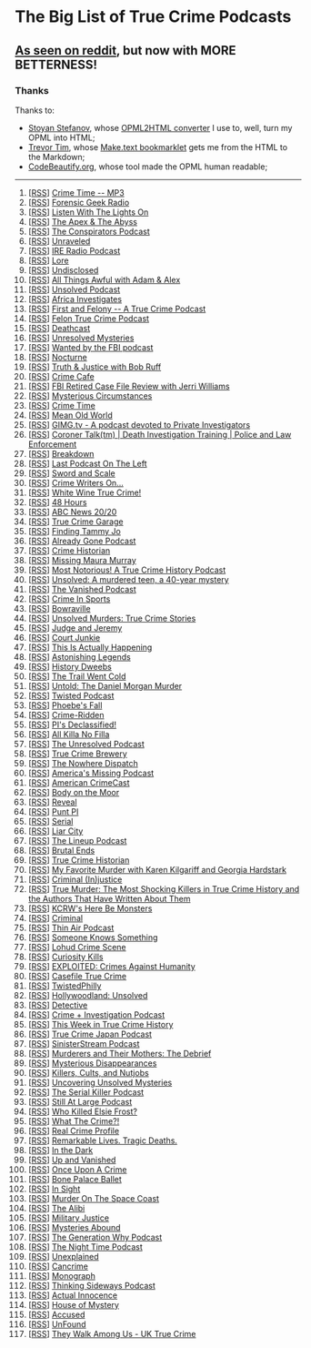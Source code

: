 # The Big List of True Crime Podcasts

## [As seen on reddit](https://www.reddit.com/r/podcasts/comments/53v2hp/the_big_list_of_true_crime_podcasts/), but now with MORE BETTERNESS!

### Thanks

Thanks to:

- [Stoyan Stefanov](http://www.phpied.com/bio/), whose [OPML2HTML converter](http://www.phpied.com/files/opml2html/opml2html.html) I use to, well,
turn my OPML into HTML;
- [Trevor Tim](http://trevorjim.com/), whose [Make.text 
bookmarklet](http://trevorjim.com/projects/make.text/) gets me from the HTML to the Markdown;
- [CodeBeautify.org](http://codebeautify.org/opmlviewer), whose tool made the OPML human readable;

---

1.   \[[RSS][1]\] [Crime Time -- MP3][2]
1.   \[[RSS][3]\] [Forensic Geek Radio][4]
1.   \[[RSS][5]\] [Listen With The Lights On][6]
1.   \[[RSS][7]\] [The Apex & The Abyss][8]
1.   \[[RSS][9]\] [The Conspirators Podcast][10]
1.   \[[RSS][11]\] [Unraveled][12]
1.   \[[RSS][13]\] [IRE Radio Podcast][14]
1.   \[[RSS][15]\] [Lore][16]
1.   \[[RSS][17]\] [Undisclosed][18]
1.   \[[RSS][19]\] [All Things Awful with Adam & Alex][20]
1.   \[[RSS][21]\] [Unsolved Podcast][22]
1.   \[[RSS][23]\] [Africa Investigates][24]
1.   \[[RSS][25]\] [First and Felony -- A True Crime Podcast][26]
1.   \[[RSS][27]\] [Felon True Crime Podcast][28]
1.   \[[RSS][29]\] [Deathcast][30]
1.   \[[RSS][31]\] [Unresolved Mysteries][32]
1.   \[[RSS][33]\] [Wanted by the FBI podcast][34]
1.   \[[RSS][35]\] [Nocturne][36]
1.   \[[RSS][37]\] [Truth & Justice with Bob Ruff][38]
1.   \[[RSS][39]\] [Crime Cafe][40]
1.   \[[RSS][41]\] [FBI Retired Case File Review with Jerri Williams][42]
1.   \[[RSS][43]\] [Mysterious Circumstances][44]
1.   \[[RSS][45]\] [Crime Time][46]
1.   \[[RSS][47]\] [Mean Old World][48]
1.   \[[RSS][49]\] [GIMG.tv - A podcast devoted to Private Investigators][50]
1.   \[[RSS][51]\] [Coroner Talk(tm) | Death Investigation Training | Police and Law Enforcement][52]
1.   \[[RSS][53]\] [Breakdown][54]
1.   \[[RSS][55]\] [Last Podcast On The Left][56]
1.   \[[RSS][57]\] [Sword and Scale][58]
1.   \[[RSS][59]\] [Crime Writers On...][60]
1.   \[[RSS][61]\] [White Wine True Crime!][62]
1.   \[[RSS][63]\] [48 Hours][64]
1.   \[[RSS][65]\] [ABC News 20/20][66]
1.   \[[RSS][67]\] [True Crime Garage][68]
1.   \[[RSS][69]\] [Finding Tammy Jo][70]
1.   \[[RSS][71]\] [Already Gone Podcast][72]
1.   \[[RSS][73]\] [Crime Historian][74]
1.   \[[RSS][75]\] [Missing Maura Murray][76]
1.   \[[RSS][77]\] [Most Notorious! A True Crime History Podcast][78]
1.   \[[RSS][79]\] [Unsolved: A murdered teen, a 40-year mystery][80]
1.   \[[RSS][81]\] [The Vanished Podcast][82]
1.   \[[RSS][83]\] [Crime In Sports][84]
1.   \[[RSS][85]\] [Bowraville][86]
1.   \[[RSS][87]\] [Unsolved Murders: True Crime Stories][88]
1.   \[[RSS][89]\] [Judge and Jeremy][90]
1.   \[[RSS][91]\] [Court Junkie][92]
1.   \[[RSS][93]\] [This Is Actually Happening][94]
1.   \[[RSS][95]\] [Astonishing Legends][96]
1.   \[[RSS][97]\] [History Dweebs][98]
1.   \[[RSS][99]\] [The Trail Went Cold][100]
1.   \[[RSS][101]\] [Untold: The Daniel Morgan Murder][102]
1.   \[[RSS][103]\] [Twisted Podcast][104]
1.   \[[RSS][105]\] [Phoebe's Fall][106]
1.   \[[RSS][107]\] [Crime-Ridden][108]
1.   \[[RSS][109]\] [PI's Declassified!][110]
1.   \[[RSS][111]\] [All Killa No Filla][112]
1.   \[[RSS][113]\] [The Unresolved Podcast][114]
1.   \[[RSS][115]\] [True Crime Brewery][116]
1.   \[[RSS][117]\] [The Nowhere Dispatch][118]
1.   \[[RSS][119]\] [America's Missing Podcast][120]
1.   \[[RSS][121]\] [American CrimeCast][122]
1.   \[[RSS][123]\] [Body on the Moor][124]
1.   \[[RSS][125]\] [Reveal][126]
1.   \[[RSS][127]\] [Punt PI][128]
1.   \[[RSS][129]\] [Serial][130]
1.   \[[RSS][131]\] [Liar City][132]
1.   \[[RSS][133]\] [The Lineup Podcast][134]
1.   \[[RSS][135]\] [Brutal Ends][136]
1.   \[[RSS][137]\] [True Crime Historian][138]
1.   \[[RSS][139]\] [My Favorite Murder with Karen Kilgariff and Georgia Hardstark][140]
1.   \[[RSS][141]\] [Criminal (In)justice][142]
1.   \[[RSS][143]\] [True Murder: The Most Shocking Killers in True Crime History and the Authors That Have Written About Them][144]
1.   \[[RSS][145]\] [KCRW's Here Be Monsters][146]
1.   \[[RSS][147]\] [Criminal][148]
1.   \[[RSS][149]\] [Thin Air Podcast][150]
1.   \[[RSS][151]\] [Someone Knows Something][152]
1.   \[[RSS][153]\] [Lohud Crime Scene][154]
1.   \[[RSS][155]\] [Curiosity Kills][156]
1.   \[[RSS][157]\] [EXPLOITED: Crimes Against Humanity][158]
1.   \[[RSS][159]\] [Casefile True Crime][160]
1.   \[[RSS][161]\] [TwistedPhilly][162]
1.   \[[RSS][163]\] [Hollywoodland: Unsolved][164]
1.   \[[RSS][165]\] [Detective][166]
1.   \[[RSS][167]\] [Crime + Investigation Podcast][168]
1.   \[[RSS][169]\] [This Week in True Crime History][170]
1.   \[[RSS][171]\] [True Crime Japan Podcast][172]
1.   \[[RSS][173]\] [SinisterStream Podcast][174]
1.   \[[RSS][175]\] [Murderers and Their Mothers: The Debrief][176]
1.   \[[RSS][177]\] [Mysterious Disappearances][178]
1.   \[[RSS][179]\] [Killers, Cults, and Nutjobs][180]
1.   \[[RSS][181]\] [Uncovering Unsolved Mysteries][182]
1.   \[[RSS][183]\] [The Serial Killer Podcast][184]
1.   \[[RSS][185]\] [Still At Large Podcast][186]
1.   \[[RSS][187]\] [Who Killed Elsie Frost?][188]
1.   \[[RSS][189]\] [What The Crime?!][190]
1.   \[[RSS][191]\] [Real Crime Profile][192]
1.   \[[RSS][193]\] [Remarkable Lives. Tragic Deaths.][88]
1.   \[[RSS][194]\] [In the Dark][195]
1.   \[[RSS][196]\] [Up and Vanished][197]
1.   \[[RSS][198]\] [Once Upon A Crime][199]
1.   \[[RSS][200]\] [Bone Palace Ballet][201]
1.   \[[RSS][202]\] [In Sight][203]
1.   \[[RSS][204]\] [Murder On The Space Coast][205]
1.   \[[RSS][206]\] [The Alibi][207]
1.   \[[RSS][208]\] [Military Justice][209]
1.   \[[RSS][210]\] [Mysteries Abound][211]
1.   \[[RSS][212]\] [The Generation Why Podcast][213]
1.   \[[RSS][214]\] [The Night Time Podcast][215]
1.   \[[RSS][216]\] [Unexplained][217]
1.   \[[RSS][218]\] [Cancrime][219]
1.   \[[RSS][220]\] [Monograph][221]
1.   \[[RSS][222]\] [Thinking Sideways Podcast][223]
1.   \[[RSS][224]\] [Actual Innocence][225]
1.   \[[RSS][226]\] [House of Mystery][227]
1.   \[[RSS][228]\] [Accused][229]
1.   \[[RSS][230]\] [UnFound][231]
1.   \[[RSS][232]\] [They Walk Among Us - UK True Crime][233]
    



[0]: http://www.phpied.com/files/opml2html/opml2html.html
[1]: http://thelip.tv/feed/httpthelip-tvcrime-timeaudio2/
[2]: http://thelip.tv/show/crime-time/
[3]: http://forensicgeekradio.libsyn.com/rss
[4]: http://www.forensicgeek.science/
[5]: http://feeds.podtrac.com/n9rCoi_mvT2f
[6]: http://wamcpodcasts.org/
[7]: https://audioboom.com/channels/4746893.rss
[8]: https://audioboom.com/channel/apexandabyss
[9]: http://www.theconspiratorspodcast.com/feed/podcast/
[10]: http://www.theconspiratorspodcast.com/
[11]: http://www.unraveledpod.com/feed/podcast/
[12]: http://www.unraveledpod.com/
[13]: http://feeds.feedburner.com/ire-nicar
[14]: http://www.ire.org/
[15]: http://lorepodcast.libsyn.com/rss
[16]: http://www.lorepodcast.com/
[17]: https://audioboom.com/channels/3709182.rss
[18]: https://audioboom.com/channel/undisclosed
[19]: http://allthingsawful.libsyn.com/rss
[20]: http://allthingsawful.libsyn.com/podcast
[21]: http://unsolvedpodcast.libsyn.com/rss
[22]: http://www.unsolvedpodcast.com/
[23]: http://iono.fm/rss/chan/2553
[24]: http://iono.fm/channel/2553
[25]: http://feeds.feedburner.com/ffpod/seGU
[26]: https://ffpod.net/
[27]: http://feeds.soundcloud.com/users/soundcloud:users:236339184/sounds.rss
[28]: http://www.stitcher.com/s?fid=94232&refid=stpr
[29]: http://feeds.feedburner.com/deathcastpodcast
[30]: https://audioboom.com/channel/deathcast
[31]: http://UnresolvedMysteries.podbean.com/feed/
[32]: http://unresolvedmysteries.podbean.com/
[33]: https://www.fbi.gov/news/podcasts/wanted/archive/itunes.xml
[34]: https://www.fbi.gov/feeds/wanted-by-the-fbi-podcast
[35]: http://www.nocturnepodcast.org/feed/podcast/
[36]: http://www.nocturnepodcast.org/
[37]: https://audioboom.com/channels/4384694.rss
[38]: https://audioboom.com/channel/the-serial-dynasty
[39]: http://feeds.soundcloud.com/users/soundcloud:users:167846447/sounds.rss
[40]: http://www.debbimack.com/
[41]: http://jerriwilliams.com/feed/podcast/
[42]: http://jerriwilliams.com/
[43]: http://www.buzzsprout.com/60143.rss
[44]: http://mysteriouscircumstances.buzzsprout.com/
[45]: http://www.blogtalkradio.com/crimetimeradio/podcast
[46]: http://www.blogtalkradio.com/crimetimeradio
[47]: http://www.meanoldworld.com/meanoldworldeps?format=RSS
[48]: http://www.meanoldworld.com/meanoldworldeps/
[49]: http://feeds.feedburner.com/Gimgnetwork
[50]: http://gimg.tv/
[51]: http://coronertalk.com/feed/podcast
[52]: http://coronertalk.com/
[53]: http://feeds.feedburner.com/BreakdownPodcast
[54]: http://ajcbreakdown.com/
[55]: http://feeds.feedburner.com/TheLastPodcastOnTheLeft
[56]: http://soundcloud.com/lastpodcastontheleft
[57]: http://feeds.podtrac.com/BsmnaLUsrvIG
[58]: https://art19.com/shows/sword-and-scale
[59]: http://feeds.feedburner.com/crimewritersonserial
[60]: https://art19.com/shows/crime-writers-on
[61]: http://whitewinetruecrime.com/feed/podcast/
[62]: http://whitewinetruecrime.com/
[63]: https://api.radio.com/v2/podcast/rss/1222?format=MP3_128K
[64]: http://radio.com/audio
[65]: http://abcnews.go.com/xmldata/xmlpodcast?id=30146791
[66]: http://www.abcnewspodcasts.com/
[67]: http://truecrimegarage.podbean.com/feed/
[68]: http://truecrimegarage.podbean.com/
[69]: http://feeds.soundcloud.com/users/soundcloud:users:217526025/sounds.rss
[70]: http://www.findingtammyjo.com/
[71]: http://alreadygonepodcast.libsyn.com/rss
[72]: https://audioboom.com/channel/already-gone-podcast
[73]: http://feeds.soundcloud.com/users/soundcloud:users:252018984/sounds.rss
[74]: http://crimehistorian.com/
[75]: http://missingmauramurray.podomatic.com/rss2.xml
[76]: http://missingmauramurray.podomatic.com/
[77]: https://audioboom.com/channels/4749136.rss
[78]: https://audioboom.com/channel/most-notorious
[79]: http://archive.jsonline.com/rss/?id=340018662&path=%2Fnews%2Fwisconsin
[80]: http://www.jsonline.com/unsolved
[81]: http://thevanishedpodcast.libsyn.com/rss
[82]: http://thevanishedpodcast.com/
[83]: https://audioboom.com/channels/4662186.rss
[84]: https://audioboom.com/channel/crime-in-sports
[85]: http://feeds.soundcloud.com/users/soundcloud:users:180328128/sounds.rss
[86]: http://www.theaustralian.com.au/bowraville
[87]: http://feeds.soundcloud.com/users/soundcloud:users:224506341/sounds.rss
[88]: http://www.parcast.com/
[89]: http://judgeandjeremy.libsyn.com/rss
[90]: http://www.judgeandjeremy.com/
[91]: http://courtjunkie.libsyn.com/rss
[92]: http://courtjunkie.com/
[93]: http://feeds.misfitrad.io/happening
[94]: http://misfitrad.io/happening
[95]: https://audioboom.com/channels/4322549.rss
[96]: https://audioboom.com/channel/astonishing-legends
[97]: http://timtscott.libsyn.com/rss
[98]: http://timtscott.libsyn.com/podcast
[99]: http://trailwentcold.the-back-row.com/feed/podcast/
[100]: http://trailwentcold.the-back-row.com/
[101]: http://rss.acast.com/untoldmurder
[102]: http://www.untoldmurder.com/
[103]: http://twistedpodcast.libsyn.com/rss
[104]: http://twistedpodcast.com/
[105]: https://www.whooshkaa.com/rss/podcast/id/1250
[106]: http://www.theage.com.au/interactive/2016/phoebesfall/
[107]: http://www.crime-ridden.com/feed/podcast/crime-ridden
[108]: http://www.crime-ridden.com/
[109]: https://www.voiceamerica.com/rss/itunes/1748
[110]: https://www.voiceamerica.com/show/1748/pis-declassified
[111]: http://allkillanofilla.podomatic.com/rss2.xml
[112]: http://allkillanofilla.podomatic.com/
[113]: http://feeds.soundcloud.com/users/soundcloud:users:179182212/sounds.rss
[114]: http://theunresolvedpodcast.com/
[115]: http://tiegrabber.com/index.php/feed/podcast/
[116]: http://www.tiegrabber.com/truecrimebrewery/
[117]: http://feeds.soundcloud.com/users/soundcloud:users:215204471/sounds.rss
[118]: http://nowhere-dispatch.com/
[119]: http://americasmissingpodcast.libsyn.com/rss
[120]: http://americasmissingpodcast.libsyn.com/podcast
[121]: http://americancrimecast.libsyn.com/rss
[122]: http://americancrimecast.com/
[123]: http://www.bbc.co.uk/programmes/p03wy14r/episodes/downloads.rss
[124]: http://www.bbc.co.uk/programmes/p03wy14r
[125]: http://feeds.revealradio.org/revealpodcast
[126]: http://www.revealnews.org/
[127]: http://www.bbc.co.uk/programmes/b00krfns/episodes/downloads.rss
[128]: http://www.bbc.co.uk/programmes/b00krfns
[129]: http://feeds.serialpodcast.org/serialpodcast
[130]: https://serialpodcast.org/
[131]: http://liarcity.libsyn.com/rss
[132]: http://www.liarcity.com/
[133]: http://www.the-line-up.com/feed/podcast/
[134]: http://www.the-line-up.com/
[135]: http://feeds.soundcloud.com/users/soundcloud:users:190761422/sounds.rss
[136]: http://www.brutalends.com/
[137]: https://audioboom.com/channels/4639802.rss
[138]: https://audioboom.com/channel/true-crime-historian
[139]: http://rss.art19.com/my-favorite-murder-with-karen-kilgariff-and-georgia-hardstark
[140]: http://www.feralaudio.com/show/my-favorite-murder/
[141]: http://criminalinjustice.libsyn.com/rss
[142]: http://criminalinjusticepodcast.com/
[143]: http://www.blogtalkradio.com/dan-zupansky1/podcast
[144]: http://www.blogtalkradio.com/dan-zupansky1
[145]: http://feeds.feedburner.com/herebemonsterspodcast/
[146]: http://www.kcrw.com/news-culture/shows/here-be-monsters
[147]: http://feeds.feedburner.com/CriminalShow
[148]: http://thisiscriminal.com/
[149]: http://feeds.soundcloud.com/users/soundcloud:users:195872493/sounds.rss
[150]: http://www.thinairpodcast.com/
[151]: http://www.cbc.ca/podcasting/includes/sks.xml
[152]: http://www.cbc.ca/podcasting
[153]: http://feeds.soundcloud.com/users/soundcloud:users:210839865/sounds.rss
[154]: http://soundcloud.com/lohud-crime-scene
[155]: http://curiositykillspodcast.com/category/true-crime/feed/
[156]: https://curiositykillspodcast.com/
[157]: http://www.voiceamerica.com/rss/itunes/2560
[158]: https://www.voiceamerica.com/show/2560/exploited-crimes-against-humanity
[159]: http://rss.art19.com/casefile/
[160]: http://www.casefilepodcast.com/
[161]: http://twistedphilly.com/feed/podcast/
[162]: http://twistedphilly.com/
[163]: http://feeds.soundcloud.com/users/soundcloud:users:255148939/sounds.rss
[164]: http://hollywoodlandpod.weebly.com/
[165]: http://netstorage.discovery.com/id/podcasts/2015/DetectivePodcast.xml
[166]: http://www.investigationdiscovery.com/
[167]: http://crimeandinvestigation.podbean.com/feed/
[168]: http://crimeandinvestigation.podbean.com/
[169]: http://thisweekintruecrime.libsyn.com/rss
[170]: http://www.facebook.com/groups/thisweekintruecrime
[171]: http://feeds.soundcloud.com/users/soundcloud:users:221945739/sounds.rss
[172]: http://www.southerndojo.com/truecrimejapan
[173]: http://feeds.soundcloud.com/users/soundcloud:users:225547925/sounds.rss
[174]: http://www.sinisterstream.com/
[175]: http://rss.acast.com/murderersandtheirmothers
[176]: http://www.cbsreality.co.uk/
[177]: http://feeds.feedburner.com/MysteriousDisappearances
[178]: http://lancasterpodcaststudio.com/
[179]: http://www.podcastgarden.com/podcast/podcast-rss.php?id=9371
[180]: http://www.podcastgarden.com/podcast/killers
[181]: http://feeds.soundcloud.com/users/soundcloud:users:233937588/sounds.rss
[182]: http://soundcloud.com/josh-cannon-361965896
[183]: http://theserialkillerpodcast.libsyn.com/rss
[184]: http://theserialkillerpodcast.libsyn.com/podcast
[185]: http://feeds.soundcloud.com/users/soundcloud:users:220858927/sounds.rss
[186]: http://soundcloud.com/still-at-large-podcast
[187]: http://www.bbc.co.uk/programmes/p02vn2mt/episodes/downloads.rss
[188]: http://www.bbc.co.uk/programmes/p02vn2mt
[189]: http://feeds.feedburner.com/WhatTheCrime
[190]: http://www.crimefeed.com/
[191]: http://rss.art19.com/real-crime-profile
[192]: https://art19.com/shows/real-crime-profile
[193]: http://feeds.soundcloud.com/users/soundcloud:users:242596778/sounds.rss
[194]: http://feeds.publicradio.org/public_feeds/in-the-dark/itunes/rss
[195]: http://www.apmreports.org/in-the-dark
[196]: https://audioboom.com/channels/4811953.rss
[197]: https://audioboom.com/channel/up-and-vanished
[198]: http://onceuponacrime.libsyn.com/rss
[199]: http://onceuponacrime.libsyn.com/podcast
[200]: http://bonepalaceballet.podbean.com/feed/
[201]: http://bonepalaceballet.podbean.com/
[202]: http://insightpod.libsyn.com/rss
[203]: https://audioboom.com/channel/in-sight
[204]: http://feeds.soundcloud.com/users/soundcloud:users:241577479/sounds.rss
[205]: http://soundcloud.com/user-147270269
[206]: https://www.whooshkaa.com/rss/podcast/id/1185
[207]: https://www.whooshkaa.com/shows/the-alibi
[208]: https://audioboom.com/channels/4826442.rss
[209]: https://audioboom.com/channel/military-justice
[210]: http://recordings.talkshoe.com/rss21864.xml
[211]: http://www.talkshoe.com/talkshoe/web/tscmd/tc/21864
[212]: http://thegenerationwhypodcast.com/feed/category/podcast
[213]: http://thegenerationwhypodcast.com/
[214]: https://audioboom.com/channels/4748686.rss
[215]: https://audioboom.com/channel/the-night-time-podcast
[216]: http://rss.acast.com/unexplained
[217]: http://www.unexplainedpodcast.com/
[218]: http://www.cancrime.com/feed/podcast/
[219]: http://www.cancrime.com/
[220]: http://feeds.soundcloud.com/users/soundcloud:users:186639626/sounds.rss
[221]: http://taaron.xyz/
[222]: http://thinkingsidewayspodcast.libsyn.com/rss
[223]: http://thinkingsidewayspodcast.com/
[224]: https://audioboom.com/channels/4728027.rss
[225]: https://audioboom.com/channel/actualinnocence
[226]: http://houseofmysteryradio.podomatic.com/rss2.xml
[227]: http://houseofmysteryradio.podomatic.com/
[228]: http://feeds.soundcloud.com/users/soundcloud:users:234220545/sounds.rss
[229]: http://cincinnati.com/
[230]: http://unfoundpodcast.podomatic.com/rss2.xml
[231]: http://unfoundpodcast.podomatic.com/
[232]: http://theywalkamongus.libsyn.com/rss
[233]: http://theywalkamonguspodcast.com/
